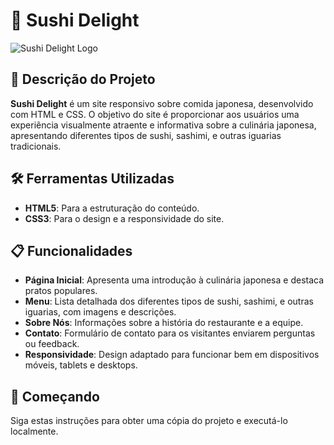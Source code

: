 # 🍣 Sushi Delight

![Sushi Delight Logo](https://images.squarespace-cdn.com/content/v1/5b625f0d96d455ef934bf48c/1564692984022-CYQOE1DR2J7MN7SH5LUQ/1.jpg) <!-- Substitua pelo link do seu logo -->

## 📖 Descrição do Projeto

**Sushi Delight** é um site responsivo sobre comida japonesa, desenvolvido com HTML e CSS. O objetivo do site é proporcionar aos usuários uma experiência visualmente atraente e informativa sobre a culinária japonesa, apresentando diferentes tipos de sushi, sashimi, e outras iguarias tradicionais.

## 🛠️ Ferramentas Utilizadas

- **HTML5**: Para a estruturação do conteúdo.
- **CSS3**: Para o design e a responsividade do site.

## 📋 Funcionalidades

- **Página Inicial**: Apresenta uma introdução à culinária japonesa e destaca pratos populares.
- **Menu**: Lista detalhada dos diferentes tipos de sushi, sashimi, e outras iguarias, com imagens e descrições.
- **Sobre Nós**: Informações sobre a história do restaurante e a equipe.
- **Contato**: Formulário de contato para os visitantes enviarem perguntas ou feedback.
- **Responsividade**: Design adaptado para funcionar bem em dispositivos móveis, tablets e desktops.

## 🚀 Começando

Siga estas instruções para obter uma cópia do projeto e executá-lo localmente.
